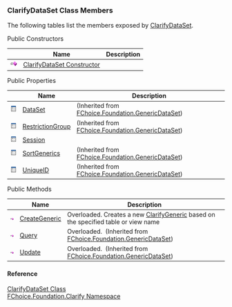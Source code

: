 ﻿### ClarifyDataSet Class Members

The following tables list the members exposed by [ClarifyDataSet](fcSDK~FChoice.Foundation.Clarify.ClarifyDataSet.md).

Public Constructors

|   | Name | Description |
| --- | --- | --- |
| ![Public Constructor](dotnetimages/publicConstructor.png) | [ClarifyDataSet Constructor](fcSDK~FChoice.Foundation.Clarify.ClarifyDataSet~_ctor.md) |   |



Public Properties

|   | Name | Description |
| --- | --- | --- |
| ![Public Property](dotnetimages/publicProperty.png) | [DataSet](fcSDK~FChoice.Foundation.GenericDataSet~DataSet.md) | (Inherited from [FChoice.Foundation.GenericDataSet](fcSDK~FChoice.Foundation.GenericDataSet.md)) |
| ![Public Property](dotnetimages/publicProperty.png) | [RestrictionGroup](fcSDK~FChoice.Foundation.GenericDataSet~RestrictionGroup.md) | (Inherited from [FChoice.Foundation.GenericDataSet](fcSDK~FChoice.Foundation.GenericDataSet.md)) |
| ![Public Property](dotnetimages/publicProperty.png) | [Session](fcSDK~FChoice.Foundation.Clarify.ClarifyDataSet~Session.md) |   |
| ![Public Property](dotnetimages/publicProperty.png) | [SortGenerics](fcSDK~FChoice.Foundation.GenericDataSet~SortGenerics.md) | (Inherited from [FChoice.Foundation.GenericDataSet](fcSDK~FChoice.Foundation.GenericDataSet.md)) |
| ![Public Property](dotnetimages/publicProperty.png) | [UniqueID](fcSDK~FChoice.Foundation.GenericDataSet~UniqueID.md) | (Inherited from [FChoice.Foundation.GenericDataSet](fcSDK~FChoice.Foundation.GenericDataSet.md)) |



Public Methods

|   | Name | Description |
| --- | --- | --- |
| ![Public Method](dotnetimages/publicMethod.png) | [CreateGeneric](fcSDK~FChoice.Foundation.Clarify.ClarifyDataSet~CreateGeneric.md) | Overloaded. Creates a new [ClarifyGeneric](fcSDK~FChoice.Foundation.Clarify.ClarifyGeneric.md) based on the specified table or view name   |
| ![Public Method](dotnetimages/publicMethod.png) | [Query](fcSDK~FChoice.Foundation.GenericDataSet~Query.md) | Overloaded.  (Inherited from [FChoice.Foundation.GenericDataSet](fcSDK~FChoice.Foundation.GenericDataSet.md)) |
| ![Public Method](dotnetimages/publicMethod.png) | [Update](fcSDK~FChoice.Foundation.GenericDataSet~Update.md) | Overloaded.  (Inherited from [FChoice.Foundation.GenericDataSet](fcSDK~FChoice.Foundation.GenericDataSet.md)) |





#### Reference

[ClarifyDataSet Class](fcSDK~FChoice.Foundation.Clarify.ClarifyDataSet.md)  
[FChoice.Foundation.Clarify Namespace](fcSDK~FChoice.Foundation.Clarify_namespace.md)